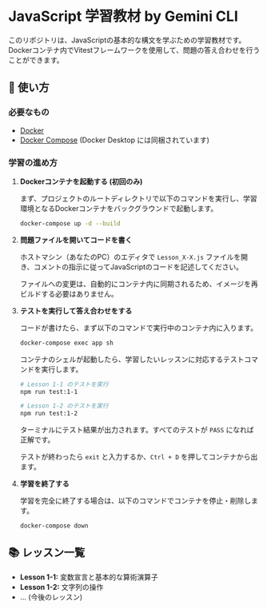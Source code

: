 # JavaScript 学習教材 by Gemini CLI

このリポジトリは、JavaScriptの基本的な構文を学ぶための学習教材です。
Dockerコンテナ内でVitestフレームワークを使用して、問題の答え合わせを行うことができます。

## 🚀 使い方

### 必要なもの

- [Docker](https://www.docker.com/get-started)
- [Docker Compose](https://docs.docker.com/compose/install/) (Docker Desktop には同梱されています)

### 学習の進め方

1.  **Dockerコンテナを起動する (初回のみ)**

    まず、プロジェクトのルートディレクトリで以下のコマンドを実行し、学習環境となるDockerコンテナをバックグラウンドで起動します。

    ```bash
    docker-compose up -d --build
    ```

2.  **問題ファイルを開いてコードを書く**

    ホストマシン（あなたのPC）のエディタで `Lesson_X-X.js` ファイルを開き、コメントの指示に従ってJavaScriptのコードを記述してください。

    ファイルへの変更は、自動的にコンテナ内に同期されるため、イメージを再ビルドする必要はありません。

3.  **テストを実行して答え合わせをする**

    コードが書けたら、まず以下のコマンドで実行中のコンテナ内に入ります。

    ```bash
    docker-compose exec app sh
    ```

    コンテナのシェルが起動したら、学習したいレッスンに対応するテストコマンドを実行します。

    ```bash
    # Lesson 1-1 のテストを実行
    npm run test:1-1

    # Lesson 1-2 のテストを実行
    npm run test:1-2
    ```

    ターミナルにテスト結果が出力されます。すべてのテストが `PASS` になれば正解です。

    テストが終わったら `exit` と入力するか、`Ctrl + D` を押してコンテナから出ます。

4.  **学習を終了する**

    学習を完全に終了する場合は、以下のコマンドでコンテナを停止・削除します。

    ```bash
    docker-compose down
    ```

## 📚 レッスン一覧

- **Lesson 1-1:** 変数宣言と基本的な算術演算子
- **Lesson 1-2:** 文字列の操作
- ... (今後のレッスン)
